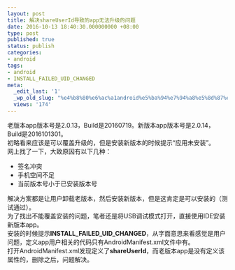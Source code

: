 ```yaml
---
layout: post
title: 解决shareUserId导致的app无法升级的问题
date: 2016-10-13 18:40:30.000000000 +08:00
type: post
published: true
status: publish
categories:
- android
tags:
- android
- INSTALL_FAILED_UID_CHANGED
meta:
  _edit_last: '1'
  _wp_old_slug: "%e4%b8%80%e6%ac%a1android%e5%ba%94%e7%94%a8%e5%8d%87%e7%ba%a7%e5%ae%89%e8%a3%85%e5%a4%b1%e8%b4%a5%e7%9a%84%e8%a7%a3%e5%86%b3%e8%bf%87%e7%a8%8b"
  views: '174'
---
```

老版本app版本号是2.0.13，Build是20160719。新版本app版本号是2.0.14，Build是2016101301。   
初略看来应该是可以覆盖升级的，但是安装新版本的时候提示“应用未安装”。   
网上找了一下，大致原因有以下几种：
+ 签名冲突
+ 手机空间不足
+ 当前版本号小于已安装版本号

解决方案都是让用户卸载老版本，然后安装新版本，但是这肯定是可以安装的（测试通过）。      
为了找出不能覆盖安装的问题，笔者还是将USB调试模式打开，直接使用IDE安装新版本app。   
安装的时候提示**INSTALL_FAILED_UID_CHANGED**，从字面意思来看感觉是用户问题，定义app用户相关的代码只有AndroidManifest.xml文件中有。   
打开AndroidManifest.xml发现定义了**shareUserId**，而老版本app是没有定义该属性的，删除之后，问题解决。